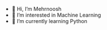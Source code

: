 - 👋 Hi, I’m Mehrnoosh
- 👀 I’m interested in Machine Learning
- 🌱 I’m currently learning Python

<!---
mehrAnoosh/mehrAnoosh is a ✨ special ✨ repository because its `README.md` (this file) appears on your GitHub profile.
You can click the Preview link to take a look at your changes.
--->
